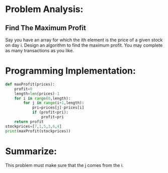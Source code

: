 Problem Analysis:
=================
Find The Maximum Profit
-------------
Say you have an array for which the ith element is the price of a given stock on day i. Design an algorithm to find the maximum profit. You may complete as many transactions as you like.

Programming Implementation:
==========================
```python
def maxProfit(prices):
    profit=0
    length=len(prices)-1
    for i in range(0,length):
        for j in range(i+1,length):
            pri=prices[j]-prices[i]
            if (profit<pri):
                profit=pri
    return profit
stockprices=[7,1,5,3,6,4]
print(maxProfit(stockprices))
```

Summarize:
=======
This problem must make sure that the j comes from the i.
